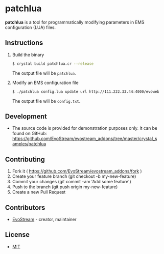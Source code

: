 # patchlua

**patchlua** is a tool for programmatically modifying parameters in EMS configuration (LUA) files.


## Instructions

1. Build the binary

     ```bash
     $ crystal build patchlua.cr --release
     ```
     The output file will be `patchlua`.

2. Modify an EMS configuration file

     ```bash
     $ ./patchlua config.lua update url http://111.222.33.44:4000/evowebservices/
     ```
     The output file will be `config.txt`.


## Development

- The source code is provided for demonstration purposes only. It can be found on GitHub:
https://github.com/EvoStream/evostream_addons/tree/master/crystal_samples/patchlua


## Contributing

1. Fork it ( https://github.com/EvoStream/evostream_addons/fork )
2. Create your feature branch (git checkout -b my-new-feature)
3. Commit your changes (git commit -am 'Add some feature')
4. Push to the branch (git push origin my-new-feature)
5. Create a new Pull Request


## Contributors

- [EvoStream](https://github.com/EvoStream)  - creator, maintainer


## License

- [MIT](LICENSE.md)

